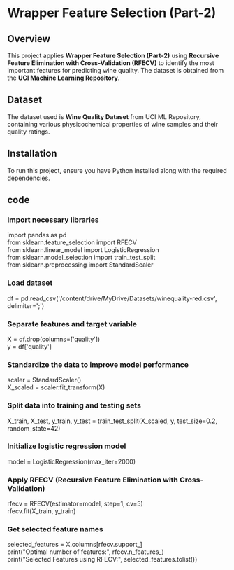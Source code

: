 # Wrapper Feature Selection (Part-2)

## Overview
This project applies **Wrapper Feature Selection (Part-2)** using **Recursive Feature Elimination with Cross-Validation (RFECV)** to identify the most important features for predicting wine quality. The dataset is obtained from the **UCI Machine Learning Repository**.

## Dataset
The dataset used is **Wine Quality Dataset** from UCI ML Repository, containing various physicochemical properties of wine samples and their quality ratings.

## Installation
To run this project, ensure you have Python installed along with the required dependencies.

## code
### Import necessary libraries <br>
import pandas as pd <br>
from sklearn.feature_selection import RFECV <br>
from sklearn.linear_model import LogisticRegression <br>
from sklearn.model_selection import train_test_split <br>
from sklearn.preprocessing import StandardScaler <br>

### Load dataset <br>
df = pd.read_csv('/content/drive/MyDrive/Datasets/winequality-red.csv', delimiter=';') <br>

### Separate features and target variable <br>
X = df.drop(columns=['quality']) <br>
y = df['quality'] <br>

### Standardize the data to improve model performance <br>
scaler = StandardScaler() <br>
X_scaled = scaler.fit_transform(X) <br>

### Split data into training and testing sets <br>
X_train, X_test, y_train, y_test = train_test_split(X_scaled, y, test_size=0.2, random_state=42) <br>

### Initialize logistic regression model <br>
model = LogisticRegression(max_iter=2000) <br>

### Apply RFECV (Recursive Feature Elimination with Cross-Validation) <br>
rfecv = RFECV(estimator=model, step=1, cv=5) <br>
rfecv.fit(X_train, y_train) <br>

### Get selected feature names <br>
selected_features = X.columns[rfecv.support_] <br>
print("Optimal number of features:", rfecv.n_features_) <br>
print("Selected Features using RFECV:", selected_features.tolist()) <br>
